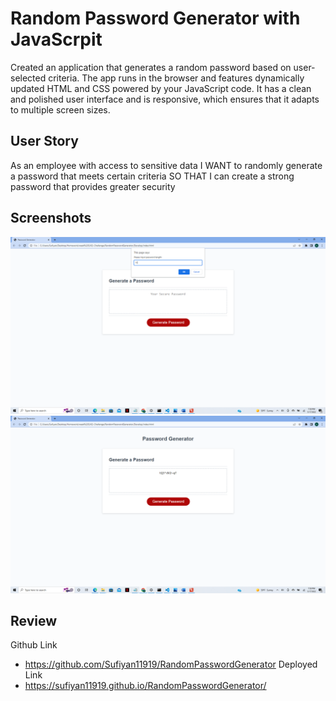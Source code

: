 
# Random Password Generator with JavaScrpit

Created an application that generates a random password based on user-selected criteria. The app runs in the browser and features dynamically updated HTML and CSS powered by your JavaScript code. It has a clean and polished user interface and is responsive, which ensures that it adapts to multiple screen sizes.


## User Story
As an employee with access to sensitive data
I WANT to randomly generate a password that meets certain criteria
SO THAT I can create a strong password that provides greater security
## Screenshots

![App Screenshot](https://raw.githubusercontent.com/Sufiyan11919/RandomPasswordGenerator/main/Screenshots/Screenshot%20(28).png)
![App Screenshot](https://raw.githubusercontent.com/Sufiyan11919/RandomPasswordGenerator/main/Screenshots/Screenshot%20(29).png)
## Review
Github Link
- https://github.com/Sufiyan11919/RandomPasswordGenerator
Deployed Link
- https://sufiyan11919.github.io/RandomPasswordGenerator/
